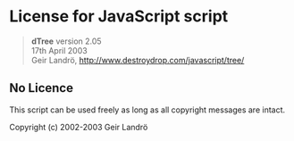 # License for JavaScript script
> **dTree** version 2.05  
> 17th April 2003  
> Geir Landrö, http://www.destroydrop.com/javascript/tree/

## No Licence
This script can be used freely as long as all copyright messages are intact.
 
Copyright (c) 2002-2003 Geir Landrö
